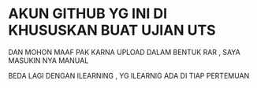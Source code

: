 # AKUN GITHUB YG INI DI KHUSUSKAN BUAT UJIAN UTS 
 DAN MOHON MAAF PAK KARNA UPLOAD DALAM BENTUK RAR , SAYA MASUKIN NYA MANUAL


BEDA LAGI DENGAN ILEARNING , YG ILEARNIG ADA DI TIAP PERTEMUAN
